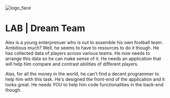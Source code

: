 ![logo_face](https://www.focusacademy.in/images/face_logo.svg)

# LAB | Dream Team
    
Alex is a young enterprenuer who is out to assemble his own football team. Ambitious much? Well, he seems to have to resources to do it though. He has collected data of players across various teams. He now needs to arrange this data so he can make sense of it. He needs an application that will help him compare and contrast abilities of different players.

Alas, for all the money in the world, he can't find a decent programmer to help him with this task. He's designed the front-end of the application and it looks great. He needs YOU to help him code functionalities in the back-end though. 